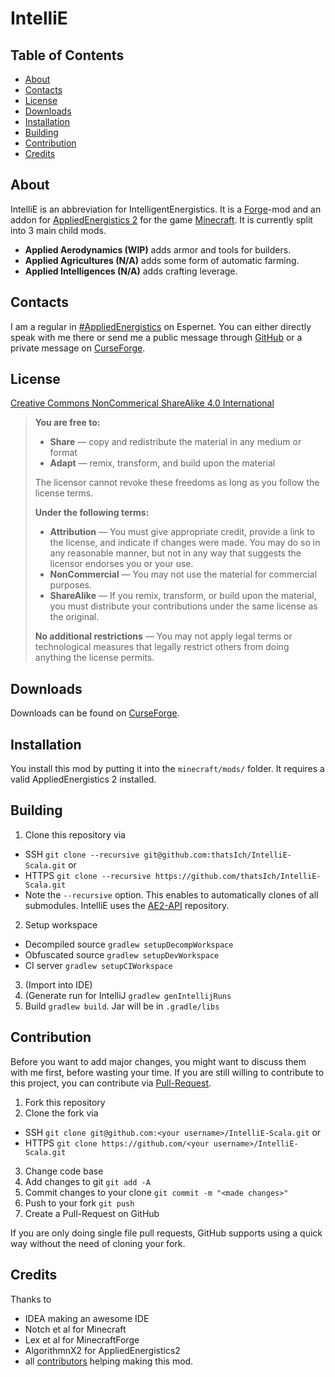 # IntelliE

## Table of Contents

* [About](#about)
* [Contacts](#contacts)
* [License](#license)
* [Downloads](#downloads)
* [Installation](#installation)
* [Building](#building)
* [Contribution](#contribution)
* [Credits](#credits)

## About

IntelliE is an abbreviation for IntelligentEnergistics. It is a [Forge](http://minecraftforge.net)-mod and an addon for [AppliedEnergistics 2](http://minecraft.curseforge.com/mc-mods/223794-applied-energistics-2) for the game [Minecraft](https://minecraft.net/). It is currently split into 3 main child mods.
 
* **Applied Aerodynamics (WIP)** adds armor and tools for builders. 
* **Applied Agricultures (N/A)** adds some form of automatic farming.
* **Applied Intelligences (N/A)** adds crafting leverage.

## Contacts

I am a regular in [#AppliedEnergistics](http://webchat.esper.net/?channels=appliedenergistics&prompt=0) on Espernet. You can either directly speak with me there or send me a public message through [GitHub](https://github.com/thatsIch/IntelliE-Scala/issues/new) or a private message on [CurseForge](http://minecraft.curseforge.com/private-messages/send?recipient=thatsIch).

## License

[Creative Commons NonCommerical ShareAlike 4.0 International](http://creativecommons.org/licenses/by-nc-sa/4.0/)
> **You are free to:**
> 
> * **Share** — copy and redistribute the material in any medium or format 
> * **Adapt** — remix, transform, and build upon the material 
> 
> The licensor cannot revoke these freedoms as long as you follow the license terms.
>
> **Under the following terms:**
>
> * **Attribution** — You must give appropriate credit, provide a link to the license, and indicate if changes were made. You may do so in any reasonable manner, but not in any way that suggests the licensor endorses you or your use.
> * **NonCommercial** — You may not use the material for commercial purposes. 
> * **ShareAlike** — If you remix, transform, or build upon the material, you must distribute your contributions under the same license as the original. 
>
> **No additional restrictions** — You may not apply legal terms or technological measures that legally restrict others from doing anything the license permits. 

## Downloads

Downloads can be found on [CurseForge](http://minecraft.curseforge.com/mc-mods/222848-intelligent-energistics).

## Installation

You install this mod by putting it into the `minecraft/mods/` folder. It requires a valid AppliedEnergistics 2 installed.

## Building

1. Clone this repository via 
  - SSH `git clone --recursive git@github.com:thatsIch/IntelliE-Scala.git` or 
  - HTTPS `git clone --recursive https://github.com/thatsIch/IntelliE-Scala.git`
  - Note the `--recursive` option. This enables to automatically clones of all submodules. IntelliE uses the [AE2-API](https://github.com/AlgorithmX2/Applied-Energistics-2-API) repository.
2. Setup workspace 
  - Decompiled source `gradlew setupDecompWorkspace`
  - Obfuscated source `gradlew setupDevWorkspace`
  - CI server `gradlew setupCIWorkspace`
3. (Import into IDE)
4. (Generate run for IntelliJ `gradlew genIntellijRuns`
5. Build `gradlew build`. Jar will be in `.gradle/libs`

## Contribution

Before you want to add major changes, you might want to discuss them with me first, before wasting your time.
If you are still willing to contribute to this project, you can contribute via [Pull-Request](https://help.github.com/articles/creating-a-pull-request).

1. Fork this repository
2. Clone the fork via
  * SSH `git clone git@github.com:<your username>/IntelliE-Scala.git` or 
  * HTTPS `git clone https://github.com/<your username>/IntelliE-Scala.git`
3. Change code base
4. Add changes to git `git add -A`
5. Commit changes to your clone `git commit -m "<made changes>"`
6. Push to your fork `git push`
7. Create a Pull-Request on GitHub

If you are only doing single file pull requests, GitHub supports using a quick way without the need of cloning your fork.

## Credits

Thanks to
 
* IDEA making an awesome IDE
* Notch et al for Minecraft
* Lex et al for MinecraftForge
* AlgorithmnX2 for AppliedEnergistics2
* all [contributors](https://github.com/thatsIch/IntelliE-Scala/graphs/contributors) helping making this mod.
